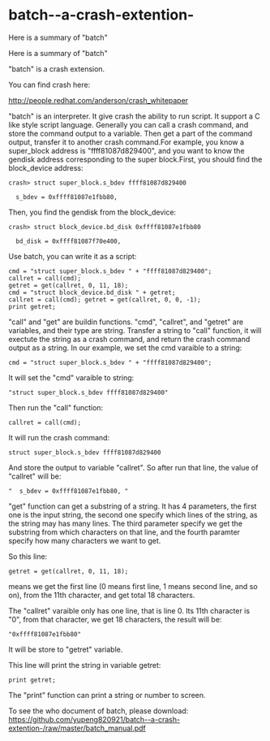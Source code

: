 batch--a-crash-extention-
=========================

Here is a summary of "batch"

Here is a summary of "batch"

"batch" is a crash extension. 

You can find crash here:

http://people.redhat.com/anderson/crash_whitepaper

"batch" is an interpreter. It give crash the ability to run script. It support a C like style script language. Generally you can call a crash command, and store the command output to a variable. Then get a part of the command output, transfer it to another crash command.For example, you know a super_block address is "ffff81087d829400", and you want to know the gendisk address corresponding to the super block.First, you should find the block_device address:

    crash> struct super_block.s_bdev ffff81087d829400
    
      s_bdev = 0xffff81087e1fbb80, 

Then, you find the gendisk from the block_device:

    crash> struct block_device.bd_disk 0xffff81087e1fbb80
    
      bd_disk = 0xffff81087f70e400,  

Use batch, you can write it as a script:

    cmd = "struct super_block.s_bdev " + "ffff81087d829400"; 
    callret = call(cmd);
    getret = get(callret, 0, 11, 18);
    cmd = "struct block_device.bd_disk " + getret;
    callret = call(cmd); getret = get(callret, 0, 0, -1);
    print getret;

"call" and "get" are buildin functions. "cmd", "callret", and "getret" are variables, and their type are string. Transfer a string to "call" function, it will exectute the string as a crash command, and return the crash command output as a string. In our example, we set the cmd varaible to a string:

    cmd = "struct super_block.s_bdev " + "ffff81087d829400";

It will set the "cmd" varaible to string:

    "struct super_block.s_bdev ffff81087d829400"

Then run the "call" function:

    callret = call(cmd);

It will run the crash command:

    struct super_block.s_bdev ffff81087d829400

And store the output to variable "callret". So after run that line, the value of "callret" will be:

    "  s_bdev = 0xffff81087e1fbb80, "

"get" function can get a substring of a string. It has 4 parameters, the first one is the input string, the second one specify which lines of the string, as the string may has many lines. The third parameter specify we get the substring from which characters on that line, and the fourth paramter specify how many characters we want to get.

So this line:

    getret = get(callret, 0, 11, 18);

means we get the first line (0 means first line, 1 means second line, and so on), from the 11th character, and get total 18 characters.

The "callret" varaible only has one line, that is line 0. Its 11th character is "0", from that character, we get 18 characters, the result will be:

    "0xffff81087e1fbb80"

It will be store to "getret" variable.

This line will print the string in variable getret:

    print getret;

The "print" function can print a string or number to screen.

To see the who document of batch, please download:
https://github.com/yupeng820921/batch--a-crash-extention-/raw/master/batch_manual.pdf
